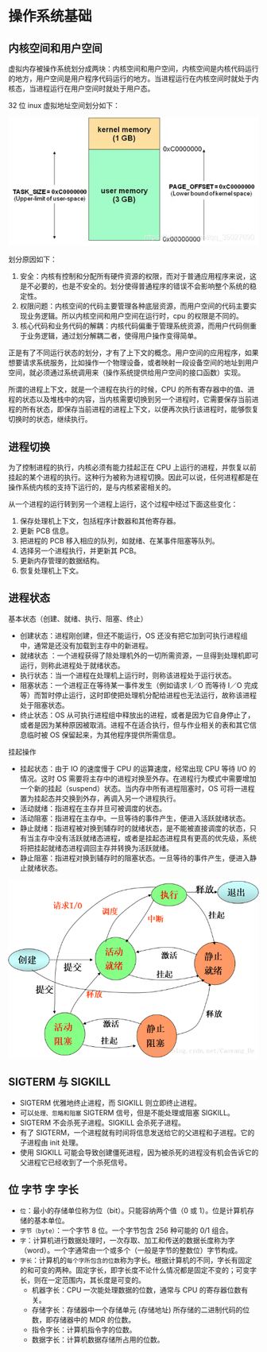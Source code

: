 # 操作系统基础

## 内核空间和用户空间

虚拟内存被操作系统划分成两块：内核空间和用户空间，内核空间是内核代码运行的地方，用户空间是用户程序代码运行的地方。当进程运行在内核空间时就处于内核态，当进程运行在用户空间时就处于用户态。

32 位 inux 虚拟地址空间划分如下：

![](./1650888237205.png)

划分原因如下：
1. 安全：内核有控制和分配所有硬件资源的权限，而对于普通应用程序来说，这是不必要的，也是不安全的。划分使得普通程序的错误不会影响整个系统的稳定性。
2. 权限问题：内核空间的代码主要管理各种底层资源，而用户空间的代码主要实现业务逻辑。所以内核空间和用户空间在运行时，cpu 的权限是不同的。
3. 核心代码和业务代码的解耦：内核代码偏重于管理系统资源，而用户代码侧重于业务逻辑，通过划分解耦二者，使得用户操作变得简单。

正是有了不同运行状态的划分，才有了上下文的概念。用户空间的应用程序，如果想要请求系统服务，比如操作一个物理设备，或者映射一段设备空间的地址到用户空间，就必须通过系统调用来（操作系统提供给用户空间的接口函数）实现。

所谓的进程上下文，就是一个进程在执行的时候，CPU 的所有寄存器中的值、进程的状态以及堆栈中的内容，当内核需要切换到另一个进程时，它需要保存当前进程的所有状态，即保存当前进程的进程上下文，以便再次执行该进程时，能够恢复切换时的状态，继续执行。


## 进程切换

为了控制进程的执行，内核必须有能力挂起正在 CPU 上运行的进程，并恢复以前挂起的某个进程的执行。这种行为被称为进程切换。因此可以说，任何进程都是在操作系统内核的支持下运行的，是与内核紧密相关的。

从一个进程的运行转到另一个进程上运行，这个过程中经过下面这些变化：
1. 保存处理机上下文，包括程序计数器和其他寄存器。
2. 更新 PCB 信息。
3. 把进程的 PCB 移入相应的队列，如就绪、在某事件阻塞等队列。
4. 选择另一个进程执行，并更新其 PCB。
5. 更新内存管理的数据结构。
6. 恢复处理机上下文。


## 进程状态

基本状态（创建、就绪、执行、阻塞、终止）
- 创建状态：进程刚创建，但还不能运行，OS 还没有把它加到可执行进程组中，通常是还没有加载到主存中的新进程。
- 就绪状态 ：一个进程获得了除处理机外的一切所需资源，一旦得到处理机即可运行，则称此进程处于就绪状态。
- 执行状态：当一个进程在处理机上运行时，则称该进程处于运行状态。
- 阻塞状态：一个进程正在等待某一事件发生（例如请求 I／O 而等待 I／O 完成等）而暂时停止运行，这时即使把处理机分配给进程也无法运行，故称该进程处于阻塞状态。
- 终止状态：OS 从可执行进程组中释放出的进程，或者是因为它自身停止了，或者是因为某种原因被取消。进程不在适合执行，但与作业相关的表和其它信息临时被 OS 保留起来，为其他程序提供所需信息。

挂起操作
- 挂起状态：由于 IO 的速度慢于 CPU 的运算速度，经常出现 CPU 等待 I/O 的情况。这时 OS 需要将主存中的进程对换至外存。在进程行为模式中需要增加一个新的挂起（suspend）状态。当内存中所有进程阻塞时，OS 可将一进程置为挂起态并交换到外存，再调入另一个进程执行。
- 活动就绪：指进程在主存并旦可被调度的状态。
- 活动阻塞：指进程在主存中。一旦等待的事件产生，便进入活跃就绪状态。
- 静止就绪：指进程被对换到辅存时的就绪状态，是不能被直接调度的状态，只有当主存中没有活跃就绪态进程，或者是挂起态进程具有更高的优先级，系统将把挂起就绪态进程调回主存并转换为活跃就绪。
- 静止阻塞：指进程对换到辅存时的阻塞状态。一旦等待的事件产生，便进入静止就绪状态。

![](./1651026073045.png)


## SIGTERM 与 SIGKILL

- SIGTERM 优雅地终止进程，而 SIGKILL 则立即终止进程。
- 可以`处理、忽略和阻塞` SIGTERM 信号，但是不能处理或阻塞 SIGKILL。
- SIGTERM 不会杀死子进程。SIGKILL 会杀死子进程。
- 有了 SIGTERM，一个进程就有时间将信息发送给它的父进程和子进程。它的子进程由 init 处理。
- 使用 SIGKILL 可能会导致创建僵死进程，因为被杀死的进程没有机会告诉它的父进程它已经收到了一个杀死信号。

## 位 字节 字 字长

- `位`：最小的存储单位称为位（bit）。只能容纳两个值（0 或 1）。位是计算机存储的基本单位。
- `字节（byte）`：一个字节 8 位。一个字节包含 256 种可能的 0/1 组合。
- `字`：计算机进行数据处理时，一次存取、加工和传送的数据长度称为字（word）。一个字通常由一个或多个（一般是字节的整数位）字节构成。
- `字长`：计算机的`每个字所包含的位数`称为字长。根据计算机的不同，字长有固定的和可变的两种。固定字长，即字长度不论什么情况都是固定不变的；可变字长，则在一定范围内，其长度是可变的。
    - 机器字长：CPU 一次能处理数据的位数，通常与 CPU 的寄存器位数有关。
    - 存储字长：存储器中一个存储单元 (存储地址) 所存储的二进制代码的位数，即存储器中的 MDR 的位数。
    - 指令字长：计算机指令字的位数。
    - 数据字长：计算机数据存储所占用的位数。


